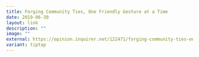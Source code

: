 ```yaml
---
title: Forging Community Ties, One Friendly Gesture at a Time
date: 2019-06-30
layout: link
description: ""
image: ""
external: https://opinion.inquirer.net/122471/forging-community-ties-one-friendly-gesture-at-a-time
variant: tiptap
---
```

